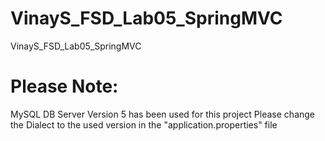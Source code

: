 # VinayS_FSD_Lab05_SpringMVC
VinayS_FSD_Lab05_SpringMVC
# Please Note:
MySQL DB Server Version 5 has been used for this project
Please change the Dialect to the used version in the "application.properties" file

